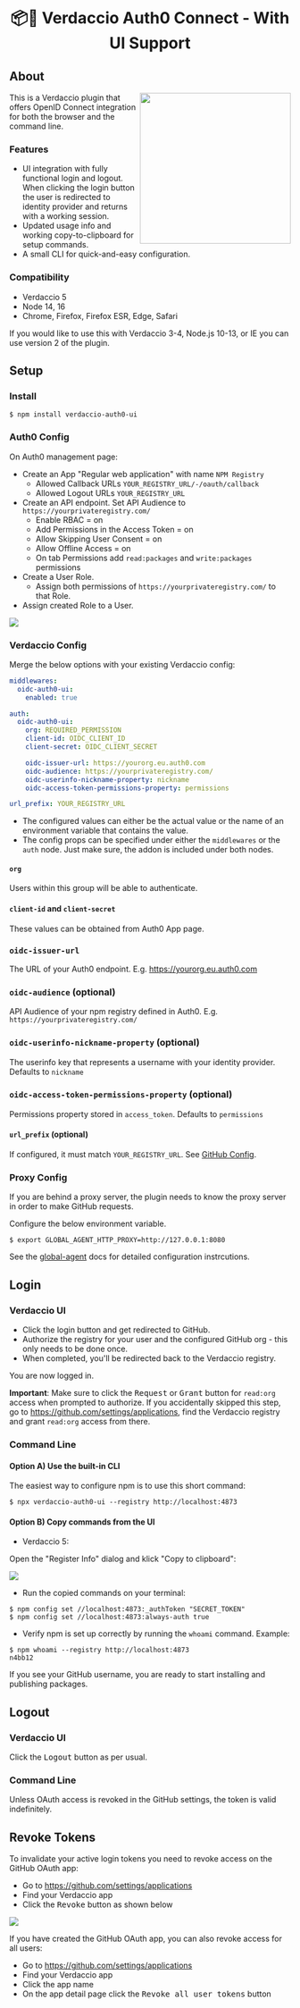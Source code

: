 <h1 align="center">
  📦🔐 Verdaccio Auth0 Connect - With UI Support
</h1>

## About

<img src="screenshots/authorize.png" align="right" width="270"/>

This is a Verdaccio plugin that offers OpenID Connect integration for both the browser and the command line.

### Features

- UI integration with fully functional login and logout. When clicking the login button the user is redirected to identity provider and returns with a working session.
- Updated usage info and working copy-to-clipboard for setup commands.
- A small CLI for quick-and-easy configuration.

### Compatibility

- Verdaccio 5
- Node 14, 16
- Chrome, Firefox, Firefox ESR, Edge, Safari

If you would like to use this with Verdaccio 3-4, Node.js 10-13, or IE you can use version 2 of the plugin.

## Setup

### Install

```
$ npm install verdaccio-auth0-ui
```

### Auth0 Config

On Auth0 management page:

- Create an App "Regular web application" with name `NPM Registry`
  - Allowed Callback URLs `YOUR_REGISTRY_URL/-/oauth/callback`
  - Allowed Logout URLs `YOUR_REGISTRY_URL`
- Create an API endpoint. Set API Audience to `https://yourprivateregistry.com/`
  - Enable RBAC = on
  - Add Permissions in the Access Token = on
  - Allow Skipping User Consent = on
  - Allow Offline Access = on
  - On tab Permissions add `read:packages` and `write:packages` permissions
- Create a User Role.
  - Assign both permissions of `https://yourprivateregistry.com/` to that Role.
- Assign created Role to a User.

![](screenshots/github-app.png)

### Verdaccio Config

Merge the below options with your existing Verdaccio config:

```yml
middlewares:
  oidc-auth0-ui:
    enabled: true

auth:
  oidc-auth0-ui:
    org: REQUIRED_PERMISSION
    client-id: OIDC_CLIENT_ID
    client-secret: OIDC_CLIENT_SECRET

    oidc-issuer-url: https://yourorg.eu.auth0.com
    oidc-audience: https://yourprivateregistry.com/
    oidc-userinfo-nickname-property: nickname
    oidc-access-token-permissions-property: permissions

url_prefix: YOUR_REGISTRY_URL
```

- The configured values can either be the actual value or the name of an environment variable that contains the value.
- The config props can be specified under either the `middlewares` or the `auth` node. Just make sure, the addon is included under both nodes.

#### `org`

Users within this group will be able to authenticate.

#### `client-id` and `client-secret`

These values can be obtained from Auth0 App page.

### `oidc-issuer-url`

The URL of your Auth0 endpoint. E.g. https://yourorg.eu.auth0.com

### `oidc-audience` (optional)

API Audience of your npm registry defined in Auth0. E.g. `https://yourprivateregistry.com/`

### `oidc-userinfo-nickname-property` (optional)

The userinfo key that represents a username with your identity provider. Defaults to `nickname`

### `oidc-access-token-permissions-property` (optional)

Permissions property stored in `access_token`. Defaults to `permissions`

#### `url_prefix` (optional)

If configured, it must match `YOUR_REGISTRY_URL`. See [GitHub Config](#GitHub-Config).


### Proxy Config

If you are behind a proxy server, the plugin needs to know the proxy server in order to make GitHub requests.

Configure the below environment variable.

```
$ export GLOBAL_AGENT_HTTP_PROXY=http://127.0.0.1:8080
```

See the [global-agent](https://github.com/gajus/global-agent#environment-variables) docs for detailed configuration instrcutions.

## Login

### Verdaccio UI

- Click the login button and get redirected to GitHub.
- Authorize the registry for your user and the configured GitHub org - this only needs to be done once.
- When completed, you'll be redirected back to the Verdaccio registry.

You are now logged in.

**Important**: Make sure to click the <kbd>Request</kbd> or <kbd>Grant</kbd> button for `read:org` access when prompted to authorize.
If you accidentally skipped this step, go to https://github.com/settings/applications, find the Verdaccio registry and grant `read:org` access from there.

### Command Line

#### Option A) Use the built-in CLI

The easiest way to configure npm is to use this short command:

```
$ npx verdaccio-auth0-ui --registry http://localhost:4873
```

#### Option B) Copy commands from the UI

- Verdaccio 5:

Open the "Register Info" dialog and klick "Copy to clipboard":

![](screenshots/register-info.png)


- Run the copied commands on your terminal:

```
$ npm config set //localhost:4873:_authToken "SECRET_TOKEN"
$ npm config set //localhost:4873:always-auth true
```

- Verify npm is set up correctly by running the `whoami` command. Example:

```
$ npm whoami --registry http://localhost:4873
n4bb12
```

If you see your GitHub username, you are ready to start installing and publishing packages.

## Logout

### Verdaccio UI

Click the <kbd>Logout</kbd> button as per usual.

### Command Line

Unless OAuth access is revoked in the GitHub settings, the token is valid indefinitely.

## Revoke Tokens

To invalidate your active login tokens you need to revoke access on the GitHub OAuth app:

- Go to https://github.com/settings/applications
- Find your Verdaccio app
- Click the <kbd>Revoke</kbd> button as shown below

![](screenshots/revoke.png)

If you have created the GitHub OAuth app, you can also revoke access for all users:

- Go to https://github.com/settings/applications
- Find your Verdaccio app
- Click the app name
- On the app detail page click the <kbd>Revoke all user tokens</kbd> button
